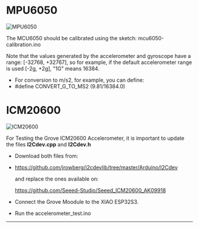 # MPU6050
![MPU6050](https://github.com/Mjrovai/XIAO-ESP32S3-Sense/blob/71b363b20902d01222c3fe6aab20d072103490e0/IMU/images/xiao-imu-mount.jpg)

The MCU6050 should be calibrated using the sketch: mcu6050-calibration.ino

Note that the values generated by the accelerometer and gyroscope have a range: [-32768, +32767], so for example, if the default accelerometer range is used [-2g, +2g], "1G" means 16384.
- For conversion to m/s2, for example, you can define:
- #define CONVERT_G_TO_MS2 (9.81/16384.0)

# ICM20600
![ICM20600](https://github.com/Mjrovai/XIAO-ESP32S3-Sense/blob/da3c5c04db011b0bcf39500b12df5bede6c745de/IMU/images/Grove-ICM2060-small.jpg)

For Testing the Grove ICM20600 Accelerometer, it is important to update the files **I2Cdev.cpp** and **I2Cdev.h**
 - Download both files from: 
  - https://github.com/jrowberg/i2cdevlib/tree/master/Arduino/I2Cdev
    
    and replace the ones available on:
    
    https://github.com/Seeed-Studio/Seeed_ICM20600_AK09918
 
- Connect the Grove Moodule to the XIAO ESP32S3.

- Run the accelerometer_test.ino
---
